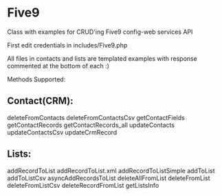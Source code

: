 # Five9
Class with examples for CRUD'ing Five9 config-web services API

First edit credentials in includes/Five9.php

All files in contacts and lists are templated examples with response commented at the bottom of each :)

Methods Supported:

Contact(CRM):
----------------------
deleteFromContacts
deleteFromContactsCsv
getContactFields
getContactRecords
getContactRecords_all
updateContacts
updateContactsCsv
updateCrmRecord

Lists:
----------------------
addRecordToList
addRecordToList.xml
addRecordToListSimple
addToList
addToListCsv
asyncAddRecordsToList
deleteAllFromList
deleteFromList
deleteFromListCsv
deleteRecordFromList
getListsInfo